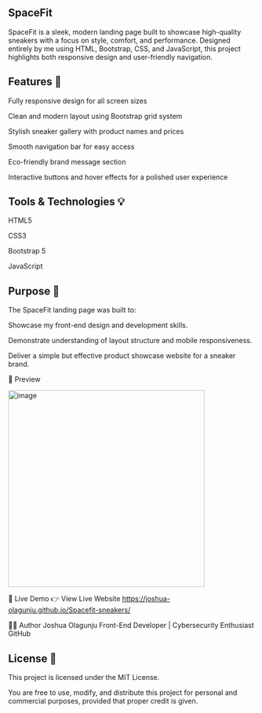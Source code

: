 ## SpaceFit
SpaceFit is a sleek, modern landing page built to showcase high-quality sneakers with a focus on style, comfort, and performance. Designed entirely by me using HTML, Bootstrap, CSS, and JavaScript, this project highlights both responsive design and user-friendly navigation.

 ## Features 🚀 
Fully responsive design for all screen sizes

Clean and modern layout using Bootstrap grid system

Stylish sneaker gallery with product names and prices

Smooth navigation bar for easy access

Eco-friendly brand message section

Interactive buttons and hover effects for a polished user experience

 ## Tools & Technologies 💡
HTML5

CSS3

Bootstrap 5

JavaScript

  ## Purpose 🎯
The SpaceFit landing page was built to:

Showcase my front-end design and development skills.

Demonstrate understanding of layout structure and mobile responsiveness.

Deliver a simple but effective product showcase website for a sneaker brand.

📸 Preview

<img width="400" alt="image" src="https://github.com/user-attachments/assets/4272d73a-37e9-4ad1-b703-e5495b07531c" />



🔗 Live Demo
👉 View Live Website https://joshua-olagunju.github.io/Spacefit-sneakers/

🧑‍💻 Author
Joshua Olagunju
Front-End Developer | Cybersecurity Enthusiast
GitHub

 ## License 📄
This project is licensed under the MIT License.

You are free to use, modify, and distribute this project for personal and commercial purposes, provided that proper credit is given.









